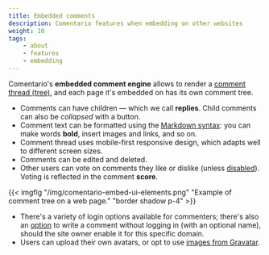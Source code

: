 ```yaml
---
title: Embedded comments
description: Comentario features when embedding on other websites
weight: 10
tags:
    - about
    - features
    - embedding
---
```


Comentario's **embedded comment engine** allows to render a [comment thread (tree)](/kb/comment-tree), and each page it's embedded on has its own comment tree.

<!--more-->

* Comments can have children — which we call **replies**. Child comments can also be *collapsed* with a button.
* Comment text can be formatted using the [Markdown syntax](/kb/markdown): you can make words **bold**, insert images and links, and so on.
* Comment thread uses mobile-first responsive design, which adapts well to different screen sizes.
* Comments can be edited and deleted.
* Other users can vote on comments they like or dislike (unless [disabled](/configuration/backend/dynamic/domain.defaults.comments.enablevoting)). Voting is reflected in the comment **score**.

{{< imgfig "/img/comentario-embed-ui-elements.png" "Example of comment tree on a web page." "border shadow p-4" >}}

* There's a variety of login options available for commenters; there's also an [option](/configuration/frontend/domain/authentication) to write a comment without logging in (with an optional name), should the site owner enable it for this specific domain.
* Users can upload their own avatars, or opt to use [images from Gravatar](/configuration/backend/dynamic/integrations.usegravatar).
